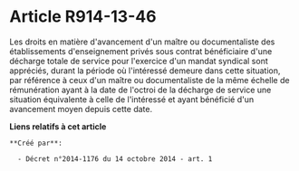 # Article R914-13-46

Les droits en matière d'avancement d'un maître ou documentaliste des établissements d'enseignement privés sous contrat
bénéficiaire d'une décharge totale de service pour l'exercice d'un mandat syndical sont appréciés, durant la période où
l'intéressé demeure dans cette situation, par référence à ceux d'un maître ou documentaliste de la même échelle de
rémunération ayant à la date de l'octroi de la décharge de service une situation équivalente à celle de l'intéressé et ayant
bénéficié d'un avancement moyen depuis cette date.

**Liens relatifs à cet article**

	**Créé par**:

	  - Décret n°2014-1176 du 14 octobre 2014 - art. 1
